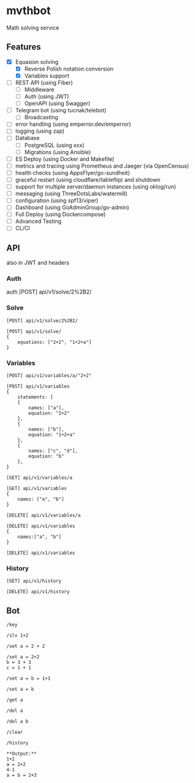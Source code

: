 # mvthbot
Math solving service

## Features

- [x] Equasion solving
    - [x] Reverse Polish notation conversion
    - [x] Variables support
- [ ] REST API (using Fiber)
    - [ ] Middleware
    - [ ] Auth (using JWT)
    - [ ] OpenAPI (using Swagger)
- [ ] Telegram bot (using tucnak/telebot)
    - [ ] Broadcasting
- [ ] error handling (using emperror.dev/emperror)
- [ ] logging (using zap)
- [ ] Database
    - [ ] PostgreSQL (using xxx)
    - [ ] Migrations (using Ansible)
- [ ] ES Deploy (using Docker and Makefile)
- [ ] metrics and tracing using Prometheus and Jaeger (via OpenCensus)
- [ ] health checks (using AppsFlyer/go-sundheit)
- [ ] graceful restart (using cloudflare/tableflip) and shutdown
- [ ] support for multiple server/daemon instances (using oklog/run)
- [ ] messaging (using ThreeDotsLabs/watermill)
- [ ] configuration (using spf13/viper)
- [ ] Dashboard (using GoAdminGroup/go-admin)
- [ ] Full Deploy (using Dockercompose)
- [ ] Advanced Testing
- [ ] CL/CI

## API

also in JWT and headers

### Auth

auth
    [POST] api/v1/solve/2%2B2/

### Solve

    [POST] api/v1/solve/2%2B2/

    [POST] api/v1/solve/
    {
        equations: ["2+2", "1+2+a"]
    }

### Variables

    [POST] api/v1/variables/a/"2+2"

    [POST] api/v1/variables
    {
        statements: [
        {
            names: ["a"], 
            equation: "2+2"
        },
        {
            names: ["b"], 
            equation: "1+2+a"
        },
        {
            names: ["c", "d"], 
            equation: "b"
        },
    }

    [GET] api/v1/variables/a

    [GET] api/v1/variables
    {
        names: ["a", "b"]
    }

    [DELETE] api/v1/variables/a

    [DELETE] api/v1/variables
    {
        names:["a", "b"]
    }

    [DELETE] api/v1/variables

### History

    [GET] api/v1/history

    [DELETE] api/v1/history

## Bot

    /key

    /slv 1+2

    /set a = 2 + 2

    /set a = 2+2
    b = 3 + 3
    c = 1 + 1

    /set a = b = 1+1

    /set a = b

    /get a

    /del a

    /del a b

    /clear

    /history

    **Output:**
    1+2
    a = 2+2
    4-1
    a = b = 2+3



